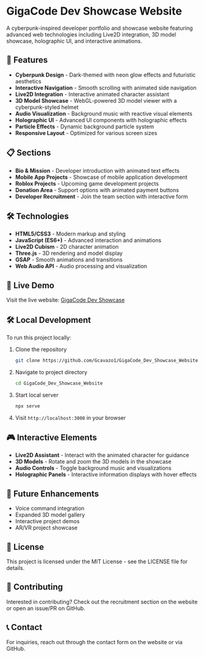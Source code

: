 # GigaCode Dev Showcase Website

A cyberpunk-inspired developer portfolio and showcase website featuring advanced web technologies including Live2D integration, 3D model showcase, holographic UI, and interactive animations.

## 🌟 Features

- **Cyberpunk Design** - Dark-themed with neon glow effects and futuristic aesthetics
- **Interactive Navigation** - Smooth scrolling with animated side navigation
- **Live2D Integration** - Interactive animated character assistant
- **3D Model Showcase** - WebGL-powered 3D model viewer with a cyberpunk-styled helmet
- **Audio Visualization** - Background music with reactive visual elements
- **Holographic UI** - Advanced UI components with holographic effects
- **Particle Effects** - Dynamic background particle system
- **Responsive Layout** - Optimized for various screen sizes

## 📋 Sections

- **Bio & Mission** - Developer introduction with animated text effects
- **Mobile App Projects** - Showcase of mobile application development
- **Roblox Projects** - Upcoming game development projects
- **Donation Area** - Support options with animated payment buttons
- **Developer Recruitment** - Join the team section with interactive form

## 🛠️ Technologies

- **HTML5/CSS3** - Modern markup and styling
- **JavaScript (ES6+)** - Advanced interaction and animations
- **Live2D Cubism** - 2D character animation
- **Three.js** - 3D rendering and model display
- **GSAP** - Smooth animations and transitions
- **Web Audio API** - Audio processing and visualization

## 🚀 Live Demo

Visit the live website: [GigaCode Dev Showcase](https://gcavazo1.github.io/GigaCode_Dev_Showcase_Website/)

## 🛠️ Local Development

To run this project locally:

1. Clone the repository
   ```bash
   git clone https://github.com/Gcavazo1/GigaCode_Dev_Showcase_Website.git
   ```

2. Navigate to project directory
   ```bash
   cd GigaCode_Dev_Showcase_Website
   ```

3. Start local server
   ```bash
   npx serve
   ```

4. Visit `http://localhost:3000` in your browser

## 🎮 Interactive Elements

- **Live2D Assistant** - Interact with the animated character for guidance
- **3D Models** - Rotate and zoom the 3D models in the showcase
- **Audio Controls** - Toggle background music and visualizations
- **Holographic Panels** - Interactive information displays with hover effects

## 🔮 Future Enhancements

- Voice command integration
- Expanded 3D model gallery
- Interactive project demos
- AR/VR project showcase

## 📝 License

This project is licensed under the MIT License - see the LICENSE file for details.

## 🤝 Contributing

Interested in contributing? Check out the recruitment section on the website or open an issue/PR on GitHub.

## 📞 Contact

For inquiries, reach out through the contact form on the website or via GitHub.
